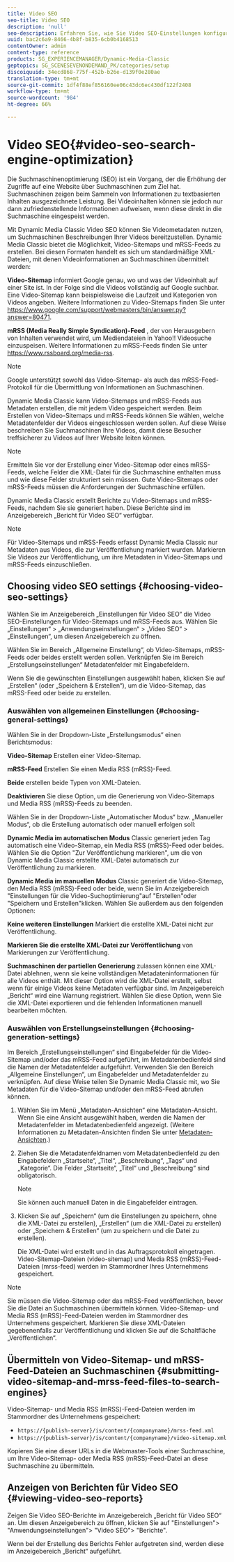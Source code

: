 ```yaml
---
title: Video SEO
seo-title: Video SEO
description: 'null'
seo-description: Erfahren Sie, wie Sie Video SEO-Einstellungen konfigurieren.
uuid: bac2c6a9-8466-4b8f-b835-6cb0b4168513
contentOwner: admin
content-type: reference
products: SG_EXPERIENCEMANAGER/Dynamic-Media-Classic
geptopics: SG_SCENESEVENONDEMAND_PK/categories/setup
discoiquuid: 34ecd868-775f-452b-b26e-d139f0e280ae
translation-type: tm+mt
source-git-commit: 1df4f88ef856160ee06c43dc6ec430df122f2408
workflow-type: tm+mt
source-wordcount: '984'
ht-degree: 66%

---
```



# Video SEO{#video-seo-search-engine-optimization}

Die Suchmaschinenoptimierung (SEO) ist ein Vorgang, der die Erhöhung der Zugriffe auf eine Website über Suchmaschinen zum Ziel hat. Suchmaschinen zeigen beim Sammeln von Informationen zu textbasierten Inhalten ausgezeichnete Leistung. Bei Videoinhalten können sie jedoch nur dann zufriedenstellende Informationen aufweisen, wenn diese direkt in die Suchmaschine eingespeist werden.

Mit Dynamic Media Classic Video SEO können Sie Videometadaten nutzen, um Suchmaschinen Beschreibungen Ihrer Videos bereitzustellen. Dynamic Media Classic bietet die Möglichkeit, Video-Sitemaps und mRSS-Feeds zu erstellen. Bei diesen Formaten handelt es sich um standardmäßige XML-Dateien, mit denen Videoinformationen an Suchmaschinen übermittelt werden:

**Video-Sitemap** informiert Google genau, wo und was der Videoinhalt auf einer Site ist. In der Folge sind die Videos vollständig auf Google suchbar. Eine Video-Sitemap kann beispielsweise die Laufzeit und Kategorien von Videos angeben. Weitere Informationen zu Video-Sitemaps finden Sie unter https://www.google.com/support/webmasters/bin/answer.py?answer=80471.

**mRSS (Media Really Simple Syndication)-Feed** , der von Herausgebern von Inhalten verwendet wird, um Mediendateien in Yahoo!! Videosuche einzuspeisen. Weitere Informationen zu mRSS-Feeds finden Sie unter https://www.rssboard.org/media-rss.

>[!NOTE]
>
>Google unterstützt sowohl das Video-Sitemap- als auch das mRSS-Feed-Protokoll für die Übermittlung von Informationen an Suchmaschinen.

Dynamic Media Classic kann Video-Sitemaps und mRSS-Feeds aus Metadaten erstellen, die mit jedem Video gespeichert werden. Beim Erstellen von Video-Sitemaps und mRSS-Feeds können Sie wählen, welche Metadatenfelder der Videos eingeschlossen werden sollen. Auf diese Weise beschreiben Sie Suchmaschinen Ihre Videos, damit diese Besucher treffsicherer zu Videos auf Ihrer Website leiten können.

>[!NOTE]
>
>Ermitteln Sie vor der Erstellung einer Video-Sitemap oder eines mRSS-Feeds, welche Felder die XML-Datei für die Suchmaschine enthalten muss und wie diese Felder strukturiert sein müssen. Gute Video-Sitemaps oder mRSS-Feeds müssen die Anforderungen der Suchmaschine erfüllen.

Dynamic Media Classic erstellt Berichte zu Video-Sitemaps und mRSS-Feeds, nachdem Sie sie generiert haben. Diese Berichte sind im Anzeigebereich „Bericht für Video SEO“ verfügbar.

>[!NOTE]
>
>Für Video-Sitemaps und mRSS-Feeds erfasst Dynamic Media Classic nur Metadaten aus Videos, die zur Veröffentlichung markiert wurden. Markieren Sie Videos zur Veröffentlichung, um ihre Metadaten in Video-Sitemaps und mRSS-Feeds einzuschließen.

## Choosing video SEO settings {#choosing-video-seo-settings}

Wählen Sie im Anzeigebereich „Einstellungen für Video SEO“ die Video SEO-Einstellungen für Video-Sitemaps und mRSS-Feeds aus. Wählen Sie „Einstellungen“ > „Anwendungseinstellungen“ > „Video SEO“ > „Einstellungen“, um diesen Anzeigebereich zu öffnen.

Wählen Sie im Bereich „Allgemeine Einstellung“, ob Video-Sitemaps, mRSS-Feeds oder beides erstellt werden sollen. Verknüpfen Sie im Bereich „Erstellungseinstellungen“ Metadatenfelder mit Eingabefeldern.

Wenn Sie die gewünschten Einstellungen ausgewählt haben, klicken Sie auf „Erstellen“ (oder „Speichern &amp; Erstellen“), um die Video-Sitemap, das mRSS-Feed oder beide zu erstellen.

### Auswählen von allgemeinen Einstellungen {#choosing-general-settings}

Wählen Sie in der Dropdown-Liste „Erstellungsmodus“ einen Berichtsmodus:

**Video-Sitemap** Erstellen einer Video-Sitemap.

**mRSS-Feed** Erstellen Sie einen Media RSS (mRSS)-Feed.

**Beide** erstellen beide Typen von XML-Dateien.

**Deaktivieren** Sie diese Option, um die Generierung von Video-Sitemaps und Media RSS (mRSS)-Feeds zu beenden.

Wählen Sie in der Dropdown-Liste „Automatischer Modus“ bzw. „Manueller Modus“, ob die Erstellung automatisch oder manuell erfolgen soll:

**Dynamic Media im automatischen Modus** Classic generiert jeden Tag automatisch eine Video-Sitemap, ein Media RSS (mRSS)-Feed oder beides. Wählen Sie die Option &quot;Zur Veröffentlichung markieren&quot;, um die von Dynamic Media Classic erstellte XML-Datei automatisch zur Veröffentlichung zu markieren.

**Dynamic Media im manuellen Modus** Classic generiert die Video-Sitemap, den Media RSS (mRSS)-Feed oder beide, wenn Sie im Anzeigebereich &quot;Einstellungen für die Video-Suchoptimierung&quot;auf &quot;Erstellen&quot;oder &quot;Speichern und Erstellen&quot;klicken. Wählen Sie außerdem aus den folgenden Optionen:

**Keine weiteren Einstellungen** Markiert die erstellte XML-Datei nicht zur Veröffentlichung.

**Markieren Sie die erstellte XML-Datei zur Veröffentlichung** von Markierungen zur Veröffentlichung.

**Suchmaschinen der partiellen Generierung** zulassen können eine XML-Datei ablehnen, wenn sie keine vollständigen Metadateninformationen für alle Videos enthält. Mit dieser Option wird die XML-Datei erstellt, selbst wenn für einige Videos keine Metadaten verfügbar sind. Im Anzeigebereich „Bericht“ wird eine Warnung registriert. Wählen Sie diese Option, wenn Sie die XML-Datei exportieren und die fehlenden Informationen manuell bearbeiten möchten.

### Auswählen von Erstellungseinstellungen {#choosing-generation-settings}

Im Bereich „Erstellungseinstellungen“ sind Eingabefelder für die Video-Sitemap und/oder das mRSS-Feed aufgeführt, im Metadatenbedienfeld sind die Namen der Metadatenfelder aufgeführt. Verwenden Sie den Bereich „Allgemeine Einstellungen“, um Eingabefelder und Metadatenfelder zu verknüpfen. Auf diese Weise teilen Sie Dynamic Media Classic mit, wo Sie Metadaten für die Video-Sitemap und/oder den mRSS-Feed abrufen können.

1. Wählen Sie im Menü „Metadaten-Ansichten“ eine Metadaten-Ansicht. Wenn Sie eine Ansicht ausgewählt haben, werden die Namen der Metadatenfelder im Metadatenbedienfeld angezeigt. (Weitere Informationen zu Metadaten-Ansichten finden Sie unter [Metadaten-Ansichten](application-setup.md#metadata_views).)
1. Ziehen Sie die Metadatenfeldnamen vom Metadatenbedienfeld zu den Eingabefeldern „Startseite“, „Titel“, „Beschreibung“, „Tags“ und „Kategorie“. Die Felder „Startseite“, „Titel“ und „Beschreibung“ sind obligatorisch.

   >[!NOTE]
   >
   >Sie können auch manuell Daten in die Eingabefelder eintragen.

1. Klicken Sie auf „Speichern“ (um die Einstellungen zu speichern, ohne die XML-Datei zu erstellen), „Erstellen“ (um die XML-Datei zu erstellen) oder „Speichern &amp; Erstellen“ (um zu speichern und die Datei zu erstellen).

   Die XML-Datei wird erstellt und in das Auftragsprotokoll eingetragen. Video-Sitemap-Dateien (video-sitemap) und Media RSS (mRSS)-Feed-Dateien (mrss-feed) werden im Stammordner Ihres Unternehmens gespeichert.

>[!NOTE]
>
>Sie müssen die Video-Sitemap oder das mRSS-Feed veröffentlichen, bevor Sie die Datei an Suchmaschinen übermitteln können. Video-Sitemap- und Media RSS (mRSS)-Feed-Dateien werden im Stammordner des Unternehmens gespeichert. Markieren Sie diese XML-Dateien gegebenenfalls zur Veröffentlichung und klicken Sie auf die Schaltfläche „Veröffentlichen“.

## Übermitteln von Video-Sitemap- und mRSS-Feed-Dateien an Suchmaschinen {#submitting-video-sitemap-and-mrss-feed-files-to-search-engines}

Video-Sitemap- und Media RSS (mRSS)-Feed-Dateien werden im Stammordner des Unternehmens gespeichert:

* `https://{publish-server}/is/content/{companyname}/mrss-feed.xml`
* `https://{publish-server}/is/content/{companyname}/video-sitemap.xml`

Kopieren Sie eine dieser URLs in die Webmaster-Tools einer Suchmaschine, um Ihre Video-Sitemap- oder Media RSS (mRSS)-Feed-Datei an diese Suchmaschine zu übermitteln.

## Anzeigen von Berichten für Video SEO {#viewing-video-seo-reports}

Zeigen Sie Video SEO-Berichte im Anzeigebereich „Bericht für Video SEO“ an. Um diesen Anzeigebereich zu öffnen, klicken Sie auf &quot;Einstellungen&quot;> &quot;Anwendungseinstellungen&quot;> &quot;Video SEO&quot;> &quot;Berichte&quot;.

Wenn bei der Erstellung des Berichts Fehler aufgetreten sind, werden diese im Anzeigebereich „Bericht“ aufgeführt.
